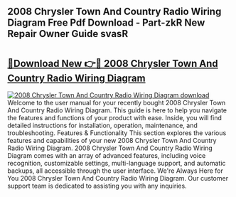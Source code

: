 ## 2008 Chrysler Town And Country Radio Wiring Diagram Free Pdf Download - Part-zkR New Repair Owner Guide svasR

# <h2><a href="http://dfskbq.blite.top/?on=2008+Chrysler+Town+And+Country+Radio+Wiring+Diagram">🔗Download New 👉🔴 2008 Chrysler Town And Country Radio Wiring Diagram</a></h2>

[![2008 Chrysler Town And Country Radio Wiring Diagram download](https://i.imgur.com/lujVjoI.png)](http://dfskbq.blite.top/?on=2008+Chrysler+Town+And+Country+Radio+Wiring+Diagram)
Welcome to the user manual for your recently bought 2008 Chrysler Town And Country Radio Wiring Diagram. This guide is here to help you navigate the features and functions of your product with ease. Inside, you will find detailed instructions for installation, operation, maintenance, and troubleshooting. Features & Functionality This section explores the various features and capabilities of your new 2008 Chrysler Town And Country Radio Wiring Diagram. 2008 Chrysler Town And Country Radio Wiring Diagram comes with an array of advanced features, including voice recognition, customizable settings, multi-language support, and automatic backups, all accessible through the user interface. We're Always Here for You 2008 Chrysler Town And Country Radio Wiring Diagram. Our customer support team is dedicated to assisting you with any inquiries.
